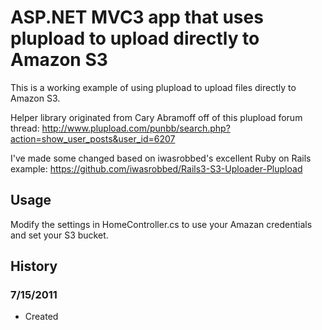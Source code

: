 # ASP.NET MVC3 app that uses plupload to upload directly to Amazon S3  #

This is a working example of using plupload to upload files directly to Amazon S3.

Helper library originated from Cary Abramoff off of this plupload forum thread:
http://www.plupload.com/punbb/search.php?action=show_user_posts&user_id=6207

I've made some changed based on iwasrobbed's excellent Ruby on Rails example:
https://github.com/iwasrobbed/Rails3-S3-Uploader-Plupload

## Usage ##

Modify the settings in HomeController.cs to use your Amazan credentials and set your S3 bucket.


## History ##

### 7/15/2011 ###
* Created

